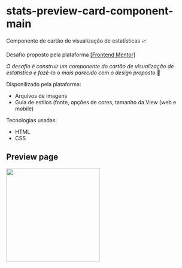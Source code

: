 # stats-preview-card-component-main

Componente de cartão de visualização de estatísticas :chart_with_upwards_trend:

Desafio proposto pela plataforma <a href="https://www.frontendmentor.io/">[Frontend Mentor]</a>
  
  <i>O desafio é construir um componente do cartão de visualização de estatística e fazê-lo o mais parecido com o design proposto</i> :hammer:
  
  Disponilizado pela plataforma:
  * Arquivos de imagens
  * Guia de estilos (fonte, opções de cores, tamanho da View (web e mobile)
 
Tecnologias usadas:

* HTML
* CSS

## Preview page
<img src="#" height=" 250px"></img> 
